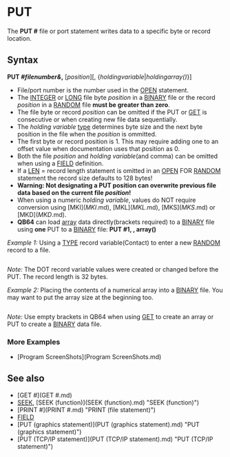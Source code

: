# PUT

The **PUT #** file or port statement writes data to a specific byte or record location.

  

## Syntax

**PUT #*filenumber&*,** [*position*][, {*holdingvariable*|*holdingarray()*}]
  

* File/port number is the number used in the [OPEN](OPEN.md) statement.
* The [INTEGER](INTEGER.md) or [LONG](LONG.md) file byte *position* in a [BINARY](BINARY.md) file or the record *position* in a [RANDOM](RANDOM.md) file **must be greater than zero**.
* The file byte or record *position* can be omitted if the PUT or [GET](GET.md) is consecutive or when creating new file data sequentially.
* The *holding variable* [type](type.md) determines byte size and the next byte position in the file when the *position* is ommitted.
* The first byte or record position is 1. This may require adding one to an offset value when documentation uses that position as 0.
* Both the file *position* and *holding variable*(and comma) can be omitted when using a [FIELD](FIELD.md) definition.
* If a [LEN](LEN.md) = record length statement is omitted in an [OPEN](OPEN.md) FOR [RANDOM](RANDOM.md) statement the record size defaults to 128 bytes!
* **Warning: Not designating a PUT position can overwrite previous file data based on the current file *position*!**
* When using a numeric *holding variable*, values do NOT require conversion using [MKI$](MKI$.md), [MKL$](MKL$.md), [MKS$](MKS$.md) or [MKD$](MKD$.md).
* **QB64** can load [array](array.md) data directly(brackets required) to a [BINARY](BINARY.md) file using **one** PUT to a [BINARY](BINARY.md) file: **PUT #1, , array()**

  

*Example 1:* Using a [TYPE](TYPE.md) record variable(Contact) to enter a new [RANDOM](RANDOM.md) record to a file.

``` [TYPE](TYPE.md) ContactType   first [AS](AS.md) [STRING](STRING.md) * 10   last [AS](AS.md) [STRING](STRING.md) * 20   age [AS](AS.md) [INTEGER](INTEGER.md) [END](END.md) [TYPE](TYPE.md) [DIM](DIM.md) Contact [AS](AS.md) ContactType  [INPUT](INPUT.md) "Enter a first name: ", Contact.first [INPUT](INPUT.md) "Enter a last name: ", Contact.last [INPUT](INPUT.md) "Enter an age: ", Contact.age  [OPEN](OPEN.md) "Record.lst" [FOR](FOR.md) [RANDOM](RANDOM.md) [AS](AS.md) #1 [LEN](LEN.md) = [LEN](LEN.md)(Contact) NumRecords% = [LOF](LOF.md)(1) \ [LEN](LEN.md)(Contact) [PRINT](PRINT.md) NumRecords%; "previous records"  PUT #1, NumRecords% + 1, Contact ' add a new record [TYPE](TYPE.md) record value [CLOSE](CLOSE.md) #1  
```

*Note:* The DOT record variable values were created or changed before the PUT. The record length is 32 bytes.
  

*Example 2:* Placing the contents of a numerical array into a [BINARY](BINARY.md) file. You may want to put the array size at the beginning too.

``` [DIM](DIM.md) [SHARED](SHARED.md) array(100) [AS](AS.md) [INTEGER](INTEGER.md)  [FOR](FOR.md) i = 1 [TO](TO.md) 100   array(i) = i [NEXT](NEXT.md) showme  'display array contents  [OPEN](OPEN.md) "BINFILE.BIN" [FOR](FOR.md) [BINARY](BINARY.md) [AS](AS.md) #1  PUT #1, , array()  [ERASE](ERASE.md) array 'clear element values from array and display empty showme [CLOSE](CLOSE.md) #1  [OPEN](OPEN.md) "BINFILE.BIN" [FOR](FOR.md) [BINARY](BINARY.md) [AS](AS.md) #2 [GET](GET.md) #2, , array() [CLOSE](CLOSE.md) #2 showme  'display array after transfer from file  [END](END.md)  [SUB](SUB.md) showme [FOR](FOR.md) i = 1 [TO](TO.md) 100   [PRINT](PRINT.md) array(i); [NEXT](NEXT.md) [PRINT](PRINT.md) "done" [END SUB](END SUB.md)  
```

*Note:* Use empty brackets in QB64 when using [GET](GET.md) to create an array or PUT to create a [BINARY](BINARY.md) data file.
### More Examples

* [Program ScreenShots](Program ScreenShots.md)

  

## See also

* [GET #](GET #.md)
* [SEEK](SEEK.md), [SEEK (function)](SEEK (function).md) "SEEK (function)")
* [PRINT #](PRINT #.md) "PRINT (file statement)")
* [FIELD](FIELD.md)
* [PUT (graphics statement)](PUT (graphics statement).md) "PUT (graphics statement)")
* [PUT (TCP/IP statement)](PUT (TCP/IP statement).md) "PUT (TCP/IP statement)")

  
